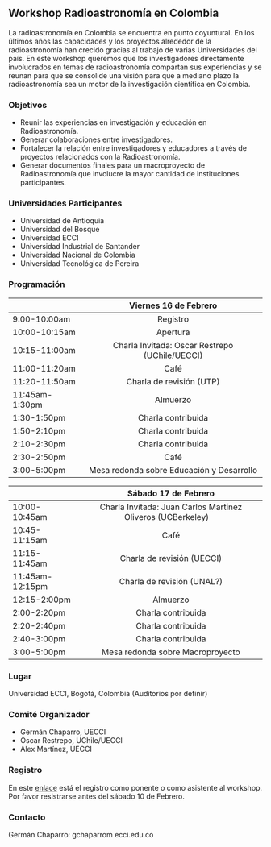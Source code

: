 ## Workshop Radioastronomía en Colombia
La radioastronomía en Colombia se encuentra en punto coyuntural. En los últimos años las capacidades y los proyectos alrededor de la radioastronomía han crecido gracias al trabajo de varias Universidades del país. En este workshop queremos que los investigadores directamente involucrados en temas de radioastronomía compartan sus experiencias y se reunan para que se consolide una visión para que a mediano plazo la radioastronomía sea un motor de la investigación científica en Colombia.

### Objetivos

- Reunir las experiencias en investigación y educación en Radioastronomía.
- Generar colaboraciones entre investigadores.
- Fortalecer la relación entre investigadores y educadores a través de proyectos relacionados con la Radioastronomía.
- Generar documentos finales para un macroproyecto de Radioastronomía que involucre la mayor cantidad de instituciones participantes.

### Universidades Participantes

- Universidad de Antioquia
- Universidad del Bosque
- Universidad ECCI
- Universidad Industrial de Santander
- Universidad Nacional de Colombia
- Universidad Tecnológica de Pereira

### Programación

| |Viernes 16 de Febrero |
| ------------- |:-------------:| 
| 9:00-10:00am  | Registro | 
| 10:00-10:15am    | Apertura      |   
| 10:15-11:00am | Charla Invitada: Oscar Restrepo (UChile/UECCI) |   
| 11:00-11:20am | Café |
| 11:20-11:50am | Charla de revisión (UTP) |
| 11:45am-1:30pm | Almuerzo |
| 1:30-1:50pm | Charla contribuida |
| 1:50-2:10pm | Charla contribuida |
| 2:10-2:30pm | Charla contribuida |
| 2:30-2:50pm | Café |
| 3:00-5:00pm | Mesa redonda sobre Educación y Desarrollo|

| |Sábado 17 de Febrero |
| ------------- |:-------------:| 
| 10:00-10:45am    | Charla Invitada: Juan Carlos Martínez Oliveros (UCBerkeley)      |   
| 10:45-11:15am | Café |   
| 11:15-11:45am | Charla de revisión (UECCI) |
| 11:45am-12:15pm | Charla de revisión (UNAL?) |
| 12:15-2:00pm | Almuerzo |
| 2:00-2:20pm | Charla contribuida |
| 2:20-2:40pm | Charla contribuida |
| 2:40-3:00pm | Charla contribuida |
| 3:00-5:00pm | Mesa redonda sobre Macroproyecto|

### Lugar

Universidad ECCI, Bogotá, Colombia (Auditorios por definir)

### Comité Organizador

- Germán Chaparro, UECCI
- Oscar Restrepo, UChile/UECCI
- Alex Martínez, UECCI

### Registro

En este [enlace](https://docs.google.com/forms/d/e/1FAIpQLSdygd2Sgx9Wd5Gs4Se63Wjz388Wa_7PAV_fwY7XMIJ4Gn2n-w/viewform?usp=sf_link) está el registro como ponente o como asistente al workshop. Por favor resistrarse antes del sábado 10 de Febrero.

### Contacto

Germán Chaparro: gchaparrom ecci.edu.co
